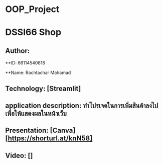 # OOP_Project

# DSSI66 Shop

## Author:

 **ID: 66114540618

 **Name: Rachtachar Mahamad

## Technology: [Streamlit]

## application description: ทำโปรเจคในการเพิ่มสินค้าลงไป เพื่อให้แสดงผลในหน้าเว็บ

## Presentation: [Canva] [https://shorturl.at/knN58]

## Video: []




